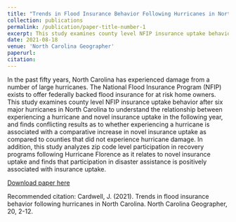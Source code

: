 ```yaml
---
title: "Trends in Flood Insurance Behavior Following Hurricanes in North Carolina"
collection: publications
permalink: /publication/paper-title-number-1
excerpt: This study examines county level NFIP insurance uptake behavior after six major hurricanes in North Carolina to understand the relationship between experiencing a hurricane and novel insurance uptake in the following year, and finds conflicting results as to whether experiencing a hurricane is associated with a comparative increase in novel insurance uptake as compared to counties that did not experience hurricane damage.
date: 2021-08-18
venue: 'North Carolina Geographer'
paperurl: 
citation: 
---
```

In the past fifty years, North Carolina has experienced damage from a number of large hurricanes. The National Flood Insurance Program (NFIP) exists to offer federally backed flood insurance for at risk home owners. This study examines county level NFIP insurance uptake behavior after six major hurricanes in North Carolina to understand the relationship between experiencing a hurricane and novel insurance uptake in the following year, and finds conflicting results as to whether experiencing a hurricane is associated with a comparative increase in novel insurance uptake as compared to counties that did not experience hurricane damage. In addition, this study analyzes zip code level participation in recovery programs following Hurricane Florence as it relates to novel insurance uptake and finds that participation in disaster assistance is positively associated with insurance uptake. 

[Download paper here](http://jucardwell.github.io/files/trends.pdf)

Recommended citation: Cardwell, J. (2021). Trends in flood insurance behavior following hurricanes in North Carolina. North Carolina Geographer, 20, 2-12.
